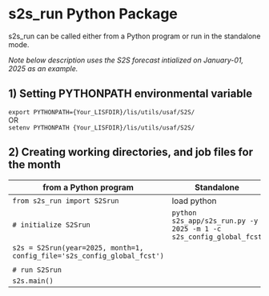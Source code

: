 # s2s_run Python Package 

s2s_run can be called either from a Python program or run in the standalone mode.

*Note below description uses the S2S forecast intialized on January-01, 2025 as an example.*  
  
## 1) Setting PYTHONPATH environmental variable
```export PYTHONPATH={Your_LISFDIR}/lis/utils/usaf/S2S/```  
OR  
```setenv PYTHONPATH {Your_LISFDIR}/lis/utils/usaf/S2S/```  

## 2) Creating working directories, and job files for the month
| from a Python program | Standalone |
| -----------------------------------| -----------------------------------|
| ```from s2s_run import S2Srun``` | load python |
| ```# initialize S2Srun``` | ```python s2s_app/s2s_run.py -y 2025 -m 1 -c s2s_config_global_fcst ```|
| ```s2s = S2Srun(year=2025, month=1, config_file='s2s_config_global_fcst')```| |
|||
|```# run S2Srun```||
|```s2s.main()```||


